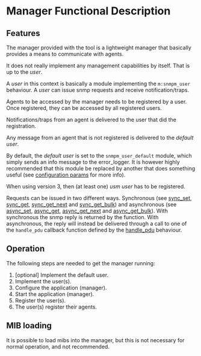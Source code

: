 <!--
%CopyrightBegin%

SPDX-License-Identifier: Apache-2.0

Copyright Ericsson AB 2023-2025. All Rights Reserved.

Licensed under the Apache License, Version 2.0 (the "License");
you may not use this file except in compliance with the License.
You may obtain a copy of the License at

    http://www.apache.org/licenses/LICENSE-2.0

Unless required by applicable law or agreed to in writing, software
distributed under the License is distributed on an "AS IS" BASIS,
WITHOUT WARRANTIES OR CONDITIONS OF ANY KIND, either express or implied.
See the License for the specific language governing permissions and
limitations under the License.

%CopyrightEnd%
-->
# Manager Functional Description

## Features

The manager provided with the tool is a lightweight manager that basically
provides a means to communicate with agents.

It does not really implement any management capabilities by itself. That is up
to the _user_.

A _user_ in this context is basically a module implementing the `m:snmpm_user`
behaviour. A _user_ can issue snmp requests and receive notification/traps.

Agents to be accessed by the manager needs to be registered by a user. Once
registered, they can be accessed by all registered users.

Notifications/traps from an agent is delivered to the user that did the
registration.

Any message from an agent that is not registered is delivered to the _default
user_.

By default, the _default user_ is set to the `snmpm_user_default` module, which
simply sends an info message to the error_logger. It is however highly
recommended that this module be replaced by another that does something useful
(see [configuration params](snmp_config.md#configuration_params) for more info).

When using version 3, then (at least one) _usm user_ has to be registered.

Requests can be issued in two different ways. Synchronous (see
[sync_set](`snmpm:sync_set2/4`), [sync_get](`snmpm:sync_get2/4`),
[sync_get_next](`snmpm:sync_get_next2/4`) and
[sync_get_bulk](`snmpm:sync_get_bulk2/6`)) and asynchronous (see
[async_set](`snmpm:async_set2/4`), [async_get](`snmpm:async_get2/4`),
[async_get_next](`snmpm:async_get_next2/4`) and
[async_get_bulk](`snmpm:async_get_bulk2/6`)). With synchronous the snmp reply is
returned by the function. With asynchronous, the reply will instead be delivered
through a call to one of the `handle_pdu` callback function defined by the
[handle_pdu](`c:snmpm_user:handle_pdu/4`) behaviour.

## Operation

The following steps are needed to get the manager running:

1. \[optional] Implement the default user.
1. Implement the user(s).
1. Configure the application (manager).
1. Start the application (manager).
1. Register the user(s).
1. The user(s) register their agents.

## MIB loading

It is possible to load mibs into the manager, but this is not necessary for
normal operation, and not recommended.
